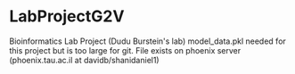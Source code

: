 # LabProjectG2V

Bioinformatics Lab Project (Dudu Burstein's lab)
model_data.pkl needed for this project but is too large for git. File exists on phoenix server (phoenix.tau.ac.il at davidb/shanidaniel1)
